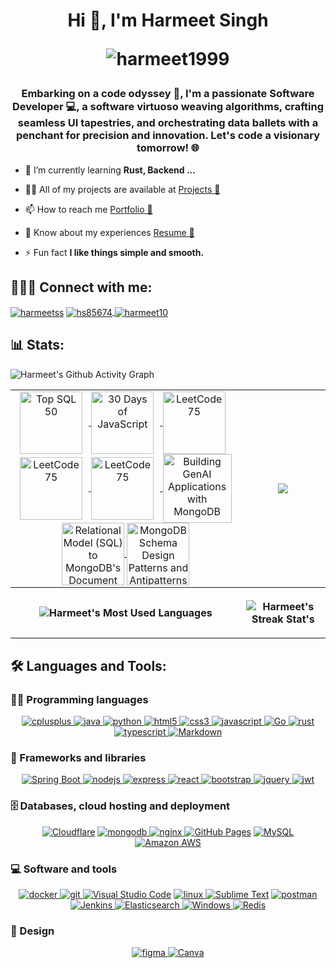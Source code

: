 <h1 align="center">
  Hi 👋, I'm Harmeet Singh
  <p align = "center">
    <img align="center" src="https://readme-typing-svg.herokuapp.com/?center=True&lines=Software+Developer;API+Developer;Web+Developer" alt="harmeet1999"/>
  </p>
</h1>
<h3 align="center">Embarking on a code odyssey 🚀, I'm a passionate Software Developer 💻, a software virtuoso weaving algorithms, crafting seamless UI tapestries, and orchestrating data ballets with a penchant for precision and innovation. Let's code a visionary tomorrow! 🌐</h3>

- 🌱 I’m currently learning **Rust, Backend ...**

- 👨‍💻 All of my projects are available at [Projects 🔗](https://harmeet-steel.vercel.app/project)

- 📫 How to reach me [Portfolio 🔗](https://harmeet-steel.vercel.app/)

- 📄 Know about my experiences [Resume 🔗](https://harmeet-steel.vercel.app/resume)

- ⚡ Fun fact **I like things simple and smooth.**

## 🙋‍♂️🌐 Connect with me:

<p align="left">
  <a href="https://www.linkedin.com/in/harmeetss/" target="_blank"><img align="center" src="https://img.shields.io/badge/linkedin-%230077B5.svg?style=for-the-badge&logo=linkedin&logoColor=white" alt="harmeetss"/></a>
<a href="https://www.hackerrank.com/hs85674" target="_blank">
    <img align="center" src="https://img.shields.io/badge/HackerRank-gray?style=for-the-badge&logo=hackerrank&logoColor=2EC866" alt="hs85674"/>
</a>
  <a href="https://www.leetcode.com/harmeet10" target="_blank"><img align="center" src="https://img.shields.io/badge/LeetCode-000000?style=for-the-badge&logo=LeetCode&logoColor=#d16c06" alt="harmeet10"/></a>

</p>

## 📊 Stats:
<table>
  <tr align="center">
    <td>
  <a href="https://leetcode.com/harmeet10/" target="_blank">
    <img align="center" src="https://assets.leetcode.com/static_assets/others/Top_SQL_50.gif" alt="Top SQL 50" height="100" width="100" style="vertical-align: middle; margin-right: 10px;" />
  </a>
  <a href="https://leetcode.com/harmeet10/" target="_blank">
    <img align="center" src="https://assets.leetcode.com/static_assets/others/JS30_GIF.gif" alt="30 Days of JavaScript" height="100" width="100" style="vertical-align: middle; margin-right: 10px;" />
  </a>
        <a href="https://leetcode.com/harmeet10/" target="_blank">
    <img align="center" src="https://assets.leetcode.com/static_assets/others/LeetCode_75.gif" alt="LeetCode 75" height="100" width="100" style="vertical-align: middle; margin-right: 10px;" />
  </a>
                    <a href="https://leetcode.com/harmeet10/" target="_blank">
    <img align="center" src="https://assets.leetcode.com/static_assets/others/2550.gif" alt="LeetCode 75" height="100" width="100" style="vertical-align: middle; margin-right: 10px;" />
  </a>
              <a href="https://leetcode.com/harmeet10/" target="_blank">
    <img align="center" src="https://assets.leetcode.com/static_assets/marketing/202503.gif" alt="LeetCode 75" height="100" width="100" style="vertical-align: middle; margin-right: 10px;" />
  </a>
  <a href="https://www.credly.com/earner/earned/badge/863321a0-1147-4774-9647-0ec1221c66c2/public_url" target="_blank">
    <img align="center" src="https://images.credly.com/images/5bca6dc6-1e23-4f72-9368-dbc0cbf8b5cc/blob" 
         alt="Building GenAI Applications with MongoDB" 
         height="110" width="110" style="vertical-align: middle;" />
  </a>
  <a href="https://www.credly.com/badges/35c4dce3-f62e-4306-be85-9e34f7cb3b9b/public_url" target="_blank">
    <img align="center" src="https://images.credly.com/size/220x220/images/234edfc5-0177-46e7-a61a-071f060af2f6/blob" 
         alt="Relational Model (SQL) to MongoDB's Document Model" 
         height="100" width="100" style="vertical-align: middle;" />
  </a>
        <a href="https://www.credly.com/earner/earned/badge/ffdca236-6507-493c-bc32-12b421f4a090/public_url" target="_blank">
    <img align="center" src="https://images.credly.com/images/c0733ced-67e1-4f03-bc9d-5d1f2b7ac473/blob" 
         alt="MongoDB Schema Design Patterns and Antipatterns" 
         height="100" width="100" style="vertical-align: middle;" />
  </a>
    </td>
    <td>
      <a href="https://leetcode.com/harmeet10/" target="_blank"><img  align=top flex-grow=1 src="https://leetcard.jacoblin.cool/harmeet10?theme=dark&font=Nunito&ext=contest" /></a> 
    </td>
  </tr>
  <tr>
    <p><img align="center" src="https://github-readme-activity-graph.vercel.app/graph?username=harmeet1999&bg_color=020200&color=e41d44&line=e77724&point=5cadc0&area=true&hide_border=true" alt="Harmeet's Github Activity Graph"/></p>
  </tr>
  <tr>
    <th>
      <p><img align="center" src="https://github-readme-stats.vercel.app/api/top-langs/?username=harmeet1999&title_color=e41d44&bg_color=020200&text_color=e77724&hide_border=true&include_all_commits=true&count_private=true&layout=donut" alt="Harmeet's Most Used Languages"/></p>
    </th>
    <th>
<!--       <p><img align="center" src="https://denvercoder1-github-readme-stats.vercel.app/api?username=harmeet1999&show_icons=true&count_private=true&theme=radical&hide_border=true&bg_color=171515&title_color=F85D7F&icon_color=AAFF00&text_color=FFAC1C" alt="Harmeet's Github Stats" /></p> -->
      <p><img align="center" src="https://github-readme-streak-stats-alpha-seven.vercel.app/?user=harmeet1999&theme=neon-dark&hide_border=true" alt="Harmeet's Streak Stat's"/></p>
    </th>
  </tr>
</table>

## 🛠️ Languages and Tools:

### 👨‍💻 Programming languages

<p align="center">
  <a href="https://www.w3schools.com/cpp/" target="_blank" rel="noreferrer"> <img src="https://img.shields.io/badge/c++-%2300599C.svg?style=for-the-badge&logo=c%2B%2B&logoColor=white" alt="cplusplus"/> </a> 
  <a href="https://www.java.com" target="_blank" rel="noreferrer"> <img src="https://img.shields.io/badge/java-%23ED8B00.svg?style=for-the-badge&logo=openjdk&logoColor=white" alt="java"/> </a> 
  <a href="https://www.python.org" target="_blank" rel="noreferrer"> <img src="https://img.shields.io/badge/python-3670A0?style=for-the-badge&logo=python&logoColor=ffdd54" alt="python"/> </a> 
  <a href="https://www.w3.org/html/" target="_blank" rel="noreferrer"> <img src="https://img.shields.io/badge/html5-%23E34F26.svg?style=for-the-badge&logo=html5&logoColor=white" alt="html5"/> </a> 
  <a href="https://www.w3schools.com/css/" target="_blank" rel="noreferrer"> <img src="https://img.shields.io/badge/css3-%231572B6.svg?style=for-the-badge&logo=css3&logoColor=white" alt="css3"/> </a> 
  <a href="https://developer.mozilla.org/en-US/docs/Web/JavaScript" target="_blank" rel="noreferrer"> <img src="https://img.shields.io/badge/javascript-%23323330.svg?style=for-the-badge&logo=javascript&logoColor=%23F7DF1E" alt="javascript"/> </a> 
  <a href="https://go.dev/" target="_blank" rel="noreferrer"> 
    <img src="https://img.shields.io/badge/Go-%2300ADD8.svg?style=for-the-badge&logo=go&logoColor=white" alt="Go"/> 
  </a>
  <a href="https://www.rust-lang.org" target="_blank" rel="noreferrer"> <img src="https://img.shields.io/badge/rust-%23000000.svg?style=for-the-badge&logo=rust&logoColor=white" alt="rust"/> </a> 
  <a href="https://www.typescriptlang.org/" target="_blank" rel="noreferrer"> <img src="https://img.shields.io/badge/typescript-%23007ACC.svg?style=for-the-badge&logo=typescript&logoColor=white" alt="typescript"/> </a> 
  <a href="#"><img alt="Markdown" src="https://img.shields.io/badge/markdown-%23000000.svg?style=for-the-badge&logo=markdown&logoColor=white"></a>  
</p>

### 🧰 Frameworks and libraries

<p align="center">
<a href="https://spring.io/projects/spring-boot" target="_blank" rel="noreferrer"> 
    <img src="https://img.shields.io/badge/Spring Boot-%236DB33F.svg?style=for-the-badge&logo=springboot&logoColor=white" alt="Spring Boot"/> 
</a>
  <a href="https://nodejs.org" target="_blank" rel="noreferrer"> <img src="https://img.shields.io/badge/node.js-6DA55F?style=for-the-badge&logo=node.js&logoColor=white" alt="nodejs"/> </a> 
  <a href="https://expressjs.com" target="_blank" rel="noreferrer"> <img src="https://img.shields.io/badge/express.js-%23404d59.svg?style=for-the-badge&logo=express&logoColor=%2361DAFB" alt="express"/> </a> 
  <a href="https://reactjs.org/" target="_blank" rel="noreferrer"> <img src="https://img.shields.io/badge/react-%2320232a.svg?style=for-the-badge&logo=react&logoColor=%2361DAFB" alt="react"/> </a> 
  <a href="https://getbootstrap.com" target="_blank" rel="noreferrer"> <img src="https://img.shields.io/badge/bootstrap-%238511FA.svg?style=for-the-badge&logo=bootstrap&logoColor=white" alt="bootstrap"/> </a> 
  <a href="https://jquery.com/" target="_blank" rel="noreferrer"> <img src="https://img.shields.io/badge/jquery-%230769AD.svg?style=for-the-badge&logo=jquery&logoColor=white" alt="jquery"/> </a> 
  <a href="https://jwt.io/" target="_blank" rel="noreferrer"> <img src="https://img.shields.io/badge/JWT-black?style=for-the-badge&logo=JSON%20web%20tokens" alt="jwt"/> </a> 
</p>

### 🗄️ Databases, cloud hosting and deployment

<p align="center">
  <a href="https://www.cloudflare.com/"><img alt="Cloudflare" src="https://img.shields.io/badge/Cloudflare-F38020?style=for-the-badge&logo=Cloudflare&logoColor=white"></a> 
  <a href="https://www.mongodb.com/" target="_blank" rel="noreferrer"> <img src="https://img.shields.io/badge/MongoDB-%234ea94b.svg?style=for-the-badge&logo=mongodb&logoColor=white" alt="mongodb"/> </a> 
  <a href="https://www.nginx.com" target="_blank" rel="noreferrer"> <img src="https://img.shields.io/badge/nginx-%23009639.svg?style=for-the-badge&logo=nginx&logoColor=white" alt="nginx"/> </a> 
  <a href="#"><img alt="GitHub Pages" src="https://img.shields.io/badge/github%20pages-121013?style=for-the-badge&logo=github&logoColor=white"></a>
  <a href="https://www.mysql.com/"><img alt="MySQL" src="https://img.shields.io/badge/mysql-4479A1.svg?style=for-the-badge&logo=mysql&logoColor=white"></a>  
  <a href="https://aws.amazon.com/"><img alt="Amazon AWS" src="https://img.shields.io/badge/AWS-%23FF9900.svg?style=for-the-badge&logo=amazon-aws&logoColor=white"></a> 
</p>

### 💻 Software and tools

<p align="center">
  <a href="https://www.docker.com/" target="_blank" rel="noreferrer"> <img src="https://img.shields.io/badge/docker-%230db7ed.svg?style=for-the-badge&logo=docker&logoColor=white" alt="docker"/> </a> 
  <a href="https://git-scm.com/" target="_blank" rel="noreferrer"> <img src="https://img.shields.io/badge/git-%23F05033.svg?style=for-the-badge&logo=git&logoColor=white" alt="git"/> </a> 
  <a href="https://code.visualstudio.com/"><img alt="Visual Studio Code" src="https://img.shields.io/badge/Visual%20Studio%20Code-0078d7.svg?style=for-the-badge&logo=visual-studio-code&logoColor=white"></a>
  <a href="https://www.linux.org/" target="_blank" rel="noreferrer"> <img src="https://img.shields.io/badge/Linux-FCC624?style=for-the-badge&logo=linux&logoColor=black" alt="linux"/> </a> 
  <a href="https://sublimetext.com/"><img alt="Sublime Text" src="https://img.shields.io/badge/sublime_text-%23575757.svg?style=for-the-badge&logo=sublime-text&logoColor=important"></a>
  <a href="https://postman.com" target="_blank" rel="noreferrer"> <img src="https://img.shields.io/badge/Postman-FF6C37?style=for-the-badge&logo=postman&logoColor=white" alt="postman"/> </a> 
<a href="https://www.jenkins.io/" target="_blank" rel="noreferrer"> 
    <img src="https://img.shields.io/badge/Jenkins-%23D24939.svg?style=for-the-badge&logo=jenkins&logoColor=white" alt="Jenkins"/> 
</a>
<a href="https://www.elastic.co/elasticsearch/" target="_blank" rel="noreferrer"> 
    <img src="https://img.shields.io/badge/Elasticsearch-%23005571.svg?style=for-the-badge&logo=elasticsearch&logoColor=white" alt="Elasticsearch"/> 
</a>
<a href="https://www.microsoft.com/en-us/windows" target="_blank" rel="noreferrer"> 
    <img src="https://img.shields.io/badge/Windows-%230078D6.svg?style=for-the-badge&logo=windows&logoColor=white" alt="Windows"/> 
</a>
<a href="https://redis.io/" target="_blank" rel="noreferrer"> 
    <img src="https://img.shields.io/badge/Redis-%23DC382D.svg?style=for-the-badge&logo=redis&logoColor=white" alt="Redis"/> 
</a>
</p>

### 📐 Design
<p align="center">
  <a href="https://www.figma.com/" target="_blank" rel="noreferrer"> <img src="https://img.shields.io/badge/figma-%23F24E1E.svg?style=for-the-badge&logo=figma&logoColor=white" alt="figma"/> </a>
  <a href="https://www.canva.com/"><img alt="Canva" src="https://img.shields.io/badge/Canva-%2300C4CC.svg?style=for-the-badge&logo=Canva&logoColor=white"></a>
</p>
